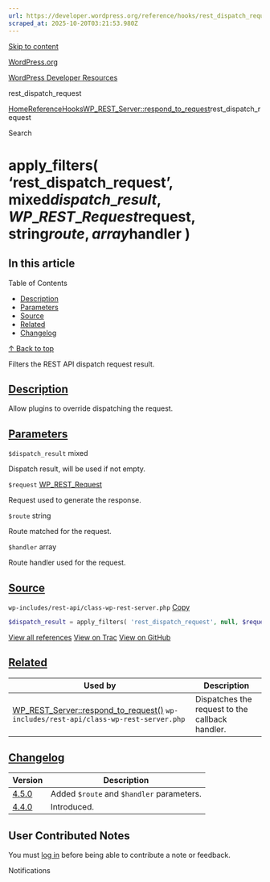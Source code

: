 ```yaml
---
url: https://developer.wordpress.org/reference/hooks/rest_dispatch_request
scraped_at: 2025-10-20T03:21:53.980Z
---
```


[Skip to content](https://developer.wordpress.org/reference/hooks/rest_dispatch_request/#wp--skip-link--target)

[WordPress.org](https://wordpress.org/)

[WordPress Developer Resources](https://developer.wordpress.org/)

rest\_dispatch\_request


[Home](https://developer.wordpress.org/)[Reference](https://developer.wordpress.org/reference/)[Hooks](https://developer.wordpress.org/reference/hooks/)[WP\_REST\_Server::respond\_to\_request](https://developer.wordpress.org/reference/classes/wp_rest_server/respond_to_request/)rest\_dispatch\_request

Search

# apply\_filters( ‘rest\_dispatch\_request’, mixed$dispatch\_result, WP\_REST\_Request$request, string$route, array$handler )

## In this article

Table of Contents

- [Description](https://developer.wordpress.org/reference/hooks/rest_dispatch_request/#description)
- [Parameters](https://developer.wordpress.org/reference/hooks/rest_dispatch_request/#parameters)
- [Source](https://developer.wordpress.org/reference/hooks/rest_dispatch_request/#source)
- [Related](https://developer.wordpress.org/reference/hooks/rest_dispatch_request/#related)
- [Changelog](https://developer.wordpress.org/reference/hooks/rest_dispatch_request/#changelog)

[↑ Back to top](https://developer.wordpress.org/reference/hooks/rest_dispatch_request/#wp--skip-link--target)

Filters the REST API dispatch request result.

## [Description](https://developer.wordpress.org/reference/hooks/rest_dispatch_request/\#description)

Allow plugins to override dispatching the request.

## [Parameters](https://developer.wordpress.org/reference/hooks/rest_dispatch_request/\#parameters)

`$dispatch_result` mixed

Dispatch result, will be used if not empty.

`$request` [WP\_REST\_Request](https://developer.wordpress.org/reference/classes/wp_rest_request/)

Request used to generate the response.

`$route` string

Route matched for the request.

`$handler` array

Route handler used for the request.

## [Source](https://developer.wordpress.org/reference/hooks/rest_dispatch_request/\#source)

`wp-includes/rest-api/class-wp-rest-server.php`
[Copy](https://developer.wordpress.org/reference/hooks/rest_dispatch_request/#)

```php
$dispatch_result = apply_filters( 'rest_dispatch_request', null, $request, $route, $handler );

```

[View all references](https://developer.wordpress.org/reference/files/wp-includes/rest-api/class-wp-rest-server.php/) [View on Trac](https://core.trac.wordpress.org/browser/tags/6.8.3/src/wp-includes/rest-api/class-wp-rest-server.php#L1286) [View on GitHub](https://github.com/WordPress/wordpress-develop/blob/6.8.3/src/wp-includes/rest-api/class-wp-rest-server.php#L1286-L1286)

## [Related](https://developer.wordpress.org/reference/hooks/rest_dispatch_request/\#related)

| Used by | Description |
| --- | --- |
| [WP\_REST\_Server::respond\_to\_request()](https://developer.wordpress.org/reference/classes/wp_rest_server/respond_to_request/) `wp-includes/rest-api/class-wp-rest-server.php` | Dispatches the request to the callback handler. |

## [Changelog](https://developer.wordpress.org/reference/hooks/rest_dispatch_request/\#changelog)

| Version | Description |
| --- | --- |
| [4.5.0](https://developer.wordpress.org/reference/since/4.5.0/) | Added `$route` and `$handler` parameters. |
| [4.4.0](https://developer.wordpress.org/reference/since/4.4.0/) | Introduced. |

## User Contributed Notes

You must [log in](https://login.wordpress.org/?redirect_to=https%3A%2F%2Fdeveloper.wordpress.org%2Freference%2Fhooks%2Frest_dispatch_request%2F) before being able to contribute a note or feedback.

Notifications